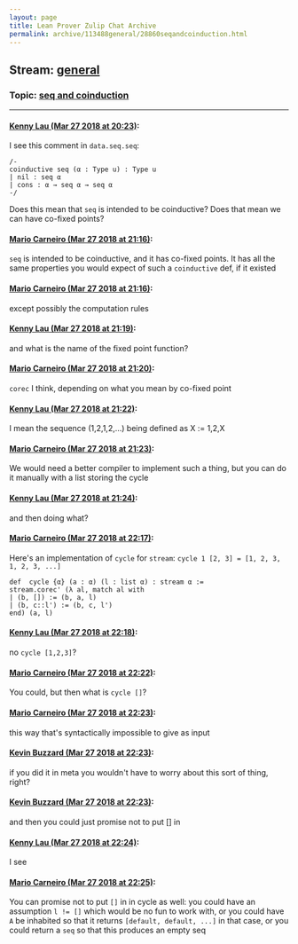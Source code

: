 ```yaml
---
layout: page
title: Lean Prover Zulip Chat Archive 
permalink: archive/113488general/28860seqandcoinduction.html
---
```


## Stream: [general](index.html)
### Topic: [seq and coinduction](28860seqandcoinduction.html)

---

#### [Kenny Lau (Mar 27 2018 at 20:23)](https://leanprover.zulipchat.com/#narrow/stream/113488-general/topic/seq%20and%20coinduction/near/124283402):
I see this comment in `data.seq.seq`:
```
/-
coinductive seq (α : Type u) : Type u
| nil : seq α
| cons : α → seq α → seq α
-/
 ```
Does this mean that `seq` is intended to be coinductive? Does that mean we can have co-fixed points?

#### [Mario Carneiro (Mar 27 2018 at 21:16)](https://leanprover.zulipchat.com/#narrow/stream/113488-general/topic/seq%20and%20coinduction/near/124285523):
`seq` is intended to be coinductive, and it has co-fixed points. It has all the same properties you would expect of such a `coinductive` def, if it existed

#### [Mario Carneiro (Mar 27 2018 at 21:16)](https://leanprover.zulipchat.com/#narrow/stream/113488-general/topic/seq%20and%20coinduction/near/124285526):
except possibly the computation rules

#### [Kenny Lau (Mar 27 2018 at 21:19)](https://leanprover.zulipchat.com/#narrow/stream/113488-general/topic/seq%20and%20coinduction/near/124285604):
and what is the name of the fixed point function?

#### [Mario Carneiro (Mar 27 2018 at 21:20)](https://leanprover.zulipchat.com/#narrow/stream/113488-general/topic/seq%20and%20coinduction/near/124285665):
`corec` I think, depending on what you mean by co-fixed point

#### [Kenny Lau (Mar 27 2018 at 21:22)](https://leanprover.zulipchat.com/#narrow/stream/113488-general/topic/seq%20and%20coinduction/near/124285736):
I mean the sequence (1,2,1,2,...) being defined as X := 1,2,X

#### [Mario Carneiro (Mar 27 2018 at 21:23)](https://leanprover.zulipchat.com/#narrow/stream/113488-general/topic/seq%20and%20coinduction/near/124285760):
We would need a better compiler to implement such a thing, but you can do it manually with a list storing the cycle

#### [Kenny Lau (Mar 27 2018 at 21:24)](https://leanprover.zulipchat.com/#narrow/stream/113488-general/topic/seq%20and%20coinduction/near/124285815):
and then doing what?

#### [Mario Carneiro (Mar 27 2018 at 22:17)](https://leanprover.zulipchat.com/#narrow/stream/113488-general/topic/seq%20and%20coinduction/near/124287806):
Here's an implementation of `cycle` for `stream`: `cycle 1 [2, 3] = [1, 2, 3, 1, 2, 3, ...]`
```
def  cycle {α} (a : α) (l : list α) : stream α :=
stream.corec' (λ al, match al with
| (b, []) := (b, a, l)
| (b, c::l') := (b, c, l')
end) (a, l)
```

#### [Kenny Lau (Mar 27 2018 at 22:18)](https://leanprover.zulipchat.com/#narrow/stream/113488-general/topic/seq%20and%20coinduction/near/124287865):
no `cycle [1,2,3]`?

#### [Mario Carneiro (Mar 27 2018 at 22:22)](https://leanprover.zulipchat.com/#narrow/stream/113488-general/topic/seq%20and%20coinduction/near/124288072):
You could, but then what is `cycle []`?

#### [Mario Carneiro (Mar 27 2018 at 22:23)](https://leanprover.zulipchat.com/#narrow/stream/113488-general/topic/seq%20and%20coinduction/near/124288086):
this way that's syntactically impossible to give as input

#### [Kevin Buzzard (Mar 27 2018 at 22:23)](https://leanprover.zulipchat.com/#narrow/stream/113488-general/topic/seq%20and%20coinduction/near/124288092):
if you did it in meta you wouldn't have to worry about this sort of thing, right?

#### [Kevin Buzzard (Mar 27 2018 at 22:23)](https://leanprover.zulipchat.com/#narrow/stream/113488-general/topic/seq%20and%20coinduction/near/124288096):
and then you could just promise not to put [] in

#### [Kenny Lau (Mar 27 2018 at 22:24)](https://leanprover.zulipchat.com/#narrow/stream/113488-general/topic/seq%20and%20coinduction/near/124288142):
I see

#### [Mario Carneiro (Mar 27 2018 at 22:25)](https://leanprover.zulipchat.com/#narrow/stream/113488-general/topic/seq%20and%20coinduction/near/124288176):
You can promise not to put `[]` in in cycle as well: you could have an assumption `l != []` which would be no fun to work with, or you could have `A` be inhabited so that it returns `[default, default, ...]` in that case, or you could return a `seq` so that this produces an empty seq

